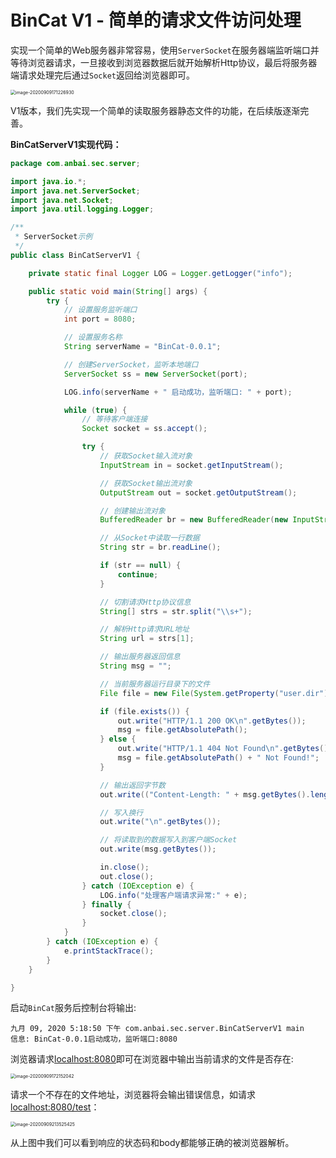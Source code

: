# BinCat V1 - 简单的请求文件访问处理

实现一个简单的Web服务器非常容易，使用`ServerSocket`在服务器端监听端口并等待浏览器请求，一旦接收到浏览器数据后就开始解析Http协议，最后将服务器端请求处理完后通过`Socket`返回给浏览器即可。

<img src="https://oss.javasec.org/images/image-20200909171226930.png" alt="image-20200909171226930" style="zoom:50%;" />

V1版本，我们先实现一个简单的读取服务器静态文件的功能，在后续版逐渐完善。

**BinCatServerV1实现代码：**

```java
package com.anbai.sec.server;

import java.io.*;
import java.net.ServerSocket;
import java.net.Socket;
import java.util.logging.Logger;

/**
 * ServerSocket示例
 */
public class BinCatServerV1 {

	private static final Logger LOG = Logger.getLogger("info");

	public static void main(String[] args) {
		try {
			// 设置服务监听端口
			int port = 8080;

			// 设置服务名称
			String serverName = "BinCat-0.0.1";

			// 创建ServerSocket，监听本地端口
			ServerSocket ss = new ServerSocket(port);

			LOG.info(serverName + " 启动成功，监听端口: " + port);

			while (true) {
				// 等待客户端连接
				Socket socket = ss.accept();

				try {
					// 获取Socket输入流对象
					InputStream in = socket.getInputStream();

					// 获取Socket输出流对象
					OutputStream out = socket.getOutputStream();

					// 创建输出流对象
					BufferedReader br = new BufferedReader(new InputStreamReader(in));

					// 从Socket中读取一行数据
					String str = br.readLine();

					if (str == null) {
						continue;
					}

					// 切割请求Http协议信息
					String[] strs = str.split("\\s+");

					// 解析Http请求URL地址
					String url = strs[1];

					// 输出服务器返回信息
					String msg = "";

					// 当前服务器运行目录下的文件
					File file = new File(System.getProperty("user.dir"), url);

					if (file.exists()) {
						out.write("HTTP/1.1 200 OK\n".getBytes());
						msg = file.getAbsolutePath();
					} else {
						out.write("HTTP/1.1 404 Not Found\n".getBytes());
						msg = file.getAbsolutePath() + " Not Found!";
					}

					// 输出返回字节数
					out.write(("Content-Length: " + msg.getBytes().length + "\n").getBytes());

					// 写入换行
					out.write("\n".getBytes());

					// 将读取到的数据写入到客户端Socket
					out.write(msg.getBytes());

					in.close();
					out.close();
				} catch (IOException e) {
					LOG.info("处理客户端请求异常:" + e);
				} finally {
					socket.close();
				}
			}
		} catch (IOException e) {
			e.printStackTrace();
		}
	}

}
```

启动`BinCat`服务后控制台将输出:

```
九月 09, 2020 5:18:50 下午 com.anbai.sec.server.BinCatServerV1 main
信息: BinCat-0.0.1启动成功，监听端口:8080
```

浏览器请求[localhost:8080](http://localhost:8080)即可在浏览器中输出当前请求的文件是否存在:

<img src="https://oss.javasec.org/images/image-20200909172152042.png" alt="image-20200909172152042" style="zoom:50%;" />

请求一个不存在的文件地址，浏览器将会输出错误信息，如请求[localhost:8080/test](http://localhost:8080/test)：

<img src="https://oss.javasec.org/images/image-20200909213525425.png" alt="image-20200909213525425" style="zoom:50%;" />

从上图中我们可以看到响应的状态码和body都能够正确的被浏览器解析。
